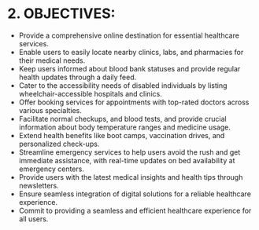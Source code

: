 # **2.  OBJECTIVES:**
- Provide a comprehensive online destination for essential healthcare services.
- Enable users to easily locate nearby clinics, labs, and pharmacies for their medical needs.
- Keep users informed about blood bank statuses and provide regular health updates through a daily feed.
- Cater to the accessibility needs of disabled individuals by listing wheelchair-accessible hospitals and clinics.
- Offer booking services for appointments with top-rated doctors across various specialties.
- Facilitate normal checkups, and blood tests, and provide crucial information about body temperature ranges and medicine usage.
- Extend health benefits like boot camps, vaccination drives, and personalized check-ups.
- Streamline emergency services to help users avoid the rush and get immediate assistance, with real-time updates on bed availability at emergency centers.
- Provide users with the latest medical insights and health tips through newsletters.
- Ensure seamless integration of digital solutions for a reliable healthcare experience.
- Commit to providing a seamless and efficient healthcare experience for all users.
